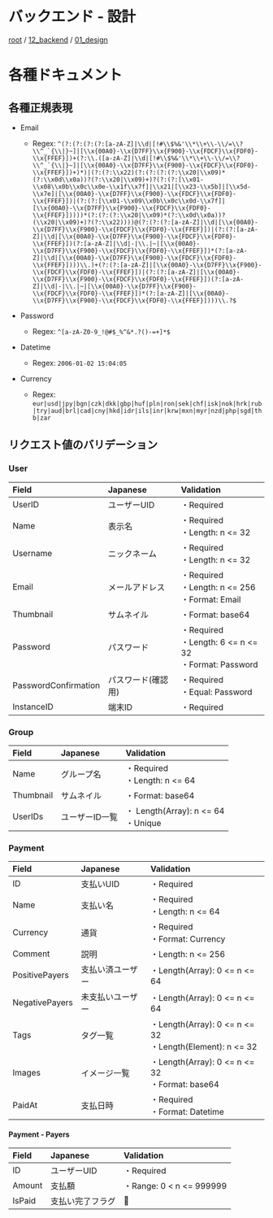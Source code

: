 # バックエンド - 設計

[root](./../../../README.md) 
/ [12_backend](./../README.md) 
/ [01_design](./README.md)

# 各種ドキュメント

## 各種正規表現

* Email
  * Regex: ```^(?:(?:(?:(?:[a-zA-Z]|\\d|[!#\\$%&'\\*\\+\\-\\/=\\?\\^_`{\\|}~]|[\\x{00A0}-\\x{D7FF}\\x{F900}-\\x{FDCF}\\x{FDF0}-\\x{FFEF}])+(?:\\.([a-zA-Z]|\\d|[!#\\$%&'\\*\\+\\-\\/=\\?\\^_`{\\|}~]|[\\x{00A0}-\\x{D7FF}\\x{F900}-\\x{FDCF}\\x{FDF0}-\\x{FFEF}])+)*)|(?:(?:\\x22)(?:(?:(?:(?:\\x20|\\x09)*(?:\\x0d\\x0a))?(?:\\x20|\\x09)+)?(?:(?:[\\x01-\\x08\\x0b\\x0c\\x0e-\\x1f\\x7f]|\\x21|[\\x23-\\x5b]|[\\x5d-\\x7e]|[\\x{00A0}-\\x{D7FF}\\x{F900}-\\x{FDCF}\\x{FDF0}-\\x{FFEF}])|(?:(?:[\\x01-\\x09\\x0b\\x0c\\x0d-\\x7f]|[\\x{00A0}-\\x{D7FF}\\x{F900}-\\x{FDCF}\\x{FDF0}-\\x{FFEF}]))))*(?:(?:(?:\\x20|\\x09)*(?:\\x0d\\x0a))?(\\x20|\\x09)+)?(?:\\x22))))@(?:(?:(?:[a-zA-Z]|\\d|[\\x{00A0}-\\x{D7FF}\\x{F900}-\\x{FDCF}\\x{FDF0}-\\x{FFEF}])|(?:(?:[a-zA-Z]|\\d|[\\x{00A0}-\\x{D7FF}\\x{F900}-\\x{FDCF}\\x{FDF0}-\\x{FFEF}])(?:[a-zA-Z]|\\d|-|\\.|~|[\\x{00A0}-\\x{D7FF}\\x{F900}-\\x{FDCF}\\x{FDF0}-\\x{FFEF}])*(?:[a-zA-Z]|\\d|[\\x{00A0}-\\x{D7FF}\\x{F900}-\\x{FDCF}\\x{FDF0}-\\x{FFEF}])))\\.)+(?:(?:[a-zA-Z]|[\\x{00A0}-\\x{D7FF}\\x{F900}-\\x{FDCF}\\x{FDF0}-\\x{FFEF}])|(?:(?:[a-zA-Z]|[\\x{00A0}-\\x{D7FF}\\x{F900}-\\x{FDCF}\\x{FDF0}-\\x{FFEF}])(?:[a-zA-Z]|\\d|-|\\.|~|[\\x{00A0}-\\x{D7FF}\\x{F900}-\\x{FDCF}\\x{FDF0}-\\x{FFEF}])*(?:[a-zA-Z]|[\\x{00A0}-\\x{D7FF}\\x{F900}-\\x{FDCF}\\x{FDF0}-\\x{FFEF}])))\\.?$```

* Password
  * Regex: `^[a-zA-Z0-9_!@#$_%^&*.?()-=+]*$`

* Datetime
  * Regex: `2006-01-02 15:04:05`

* Currency
  * Regex: `eur|usd|jpy|bgn|czk|dkk|gbp|huf|pln|ron|sek|chf|isk|nok|hrk|rub|try|aud|brl|cad|cny|hkd|idr|ils|inr|krw|mxn|myr|nzd|php|sgd|thb|zar`

## リクエスト値のバリデーション

### User

|        Field         |      Japanese      |                          Validation                          |
| :------------------- | :----------------- | :----------------------------------------------------------- |
| UserID               | ユーザーUID        | ・Required                                                   |
| Name                 | 表示名             | ・Required<br/>・Length: n <= 32                             |
| Username             | ニックネーム       | ・Required<br/>・Length: n <= 32                             |
| Email                | メールアドレス     | ・Required<br/>・Length: n <= 256<br/>・Format: Email        |
| Thumbnail            | サムネイル         | ・Format: base64                                             |
| Password             | パスワード         | ・Required<br/>・Length: 6 <= n <= 32<br/>・Format: Password |
| PasswordConfirmation | パスワード(確認用) | ・Required<br>・Equal: Password                              |
| InstanceID           | 端末ID             | ・Required                                                   |

### Group

|   Field   |    Japanese    |               Validation               |
| :-------- | :------------- | :------------------------------------- |
| Name      | グループ名     | ・Required<br/>・Length: n <= 64       |
| Thumbnail | サムネイル     | ・Format: base64                       |
| UserIDs   | ユーザーID一覧 | ・ Length(Array): n <= 64<br/>・Unique |

### Payment

|     Field      |     Japanese     |                          Validation                          |
| :------------- | :--------------- | :----------------------------------------------------------- |
| ID             | 支払いUID        | ・Required                                                   |
| Name           | 支払い名         | ・Required<br/>・Length: n <= 64                             |
| Currency       | 通貨             | ・Required<br/>・Format: Currency                            |
| Comment        | 説明             | ・Length: n <= 256                                           |
| PositivePayers | 支払い済ユーザー | ・Length(Array): 0 <= n <= 64                                |
| NegativePayers | 未支払いユーザー | ・Length(Array): 0 <= n <= 64                                |
| Tags           | タグ一覧         | ・Length(Array): 0 <= n <= 32<br/>・Length(Element): n <= 32 |
| Images         | イメージ一覧     | ・Length(Array): 0 <= n <= 32<br/>・Format: base64             |
| PaidAt         | 支払日時         | ・Required<br/>・Format: Datetime                            |

#### Payment - Payers

| Field  |     Japanese     |        Validation        |
| :----- | :--------------- | :----------------------- |
| ID     | ユーザーUID      | ・Required               |
| Amount | 支払額           | ・Range: 0 < n <= 999999 |
| IsPaid | 支払い完了フラグ |                          |
